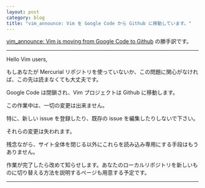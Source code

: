```yaml
---
layout: post
category: blog
title: "vim_announce: Vim を Google Code から Github に移動しています。"
---
```


[vim_announce: Vim is moving from Google Code to Github](https://groups.google.com/d/msg/vim_announce/kC6yXmx6qJg/1WKQiYl4FwAJ) の勝手訳です。

---

Hello Vim users,

もしあなたが Mercurial リポジトリを使っていないか、この問題に関心がなければ、この先は読まなくても大丈夫です。

Google Code は閉鎖され、Vim プロジェクトは Github に移動します。

この作業中は、一切の変更は出来ません。

特に、新しい issue を登録したり、既存の issue を編集したりしないで下さい。

それらの変更は失われます。

残念ながら、サイト全体を閉じる以外にこれらを読み込み専用にする手段はもうありません。

作業が完了したら改めて知らせします。あなたのローカルリポジトリを新しいものに切り替える方法を説明するページも用意する予定です。

---
